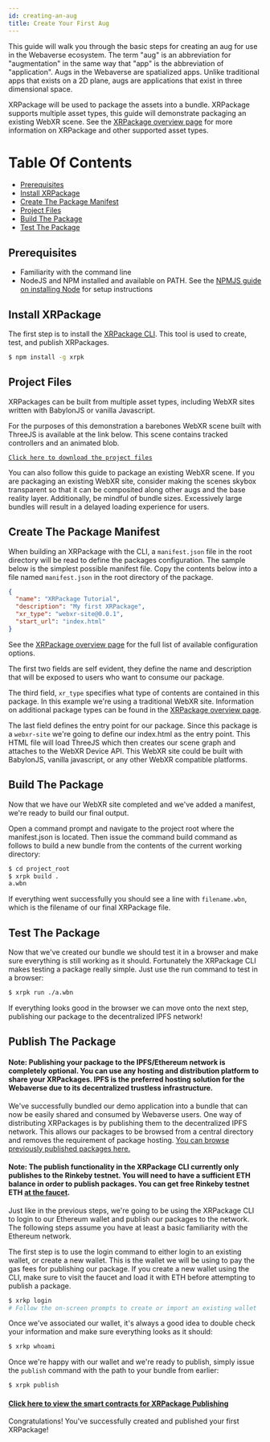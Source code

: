 ```yaml
---
id: creating-an-aug
title: Create Your First Aug
---
```


This guide will walk you through the basic steps for creating an aug for use in the Webaverse ecosystem. The term "aug" is an abbreviation for "augmentation" in the same way that "app" is the abbreviation of "application". Augs in the Webaverse are spatialized apps. Unlike traditional apps that exists on a 2D plane, augs are applications that exist in three dimensional space.

XRPackage will be used to package the assets into a bundle. XRPackage supports multiple asset types, this guide will demonstrate packaging an existing WebXR scene. See the [XRPackage overview page](xrpackage-overview.md) for more information on XRPackage and other supported asset types.

# Table Of Contents

- [Prerequisites](#prerequisites)
- [Install XRPackage](#install-xrpackage)
- [Create The Package Manifest](#create-the-package-manifest)
- [Project Files](#project-files)
- [Build The Package](#build-the-package)
- [Test The Package](#test-the-package)

## Prerequisites

- Familiarity with the command line
- NodeJS and NPM installed and available on PATH. See the [NPMJS guide on installing Node](https://docs.npmjs.com/downloading-and-installing-node-js-and-npm) for setup instructions

## Install XRPackage

The first step is to install the [XRPackage CLI](https://www.npmjs.com/package/xrpk). This tool is used to create, test, and publish XRPackages.

```bash
$ npm install -g xrpk
```

## Project Files

XRPackages can be built from multiple asset types, including WebXR sites written with BabylonJS or vanilla Javascript.

For the purposes of this demonstration a barebones WebXR scene built with ThreeJS is available at the link below. This scene contains tracked controllers and an animated blob.

[`Click here to download the project files`](/my-first-aug.zip)

You can also follow this guide to package an existing WebXR scene. If you are packaging an existing WebXR site, consider making the scenes skybox transparent so that it can be composited along other augs and the base reality layer. Additionally, be mindful of bundle sizes. Excessively large bundles will result in a delayed loading experience for users.

## Create The Package Manifest

When building an XRPackage with the CLI, a `manifest.json` file in the root directory will be read to define the packages configuration. The sample below is the simplest possible manifest file. Copy the contents below into a file named `manifest.json` in the root directory of the package.

```json
{
  "name": "XRPackage Tutorial",
  "description": "My first XRPackage",
  "xr_type": "webxr-site@0.0.1",
  "start_url": "index.html"
}
```

See the [XRPackage overview page](xrpackage-overview.md#package-configuration) for the full list of available configuration options.

The first two fields are self evident, they define the name and description that will be exposed to users who want to consume our package.

The third field, `xr_type` specifies what type of contents are contained in this package. In this example we're using a traditional WebXR site. Information on additional package types can be found in the [XRPackage overview page](xrpackage-overview.md#whats-in-a-package).

The last field defines the entry point for our package. Since this package is a `webxr-site` we're going to define our index.html as the entry point. This HTML file will load ThreeJS which then creates our scene graph and attaches to the WebXR Device API. This WebXR site could be built with BabylonJS, vanilla javascript, or any other WebXR compatible platforms.

## Build The Package

Now that we have our WebXR site completed and we've added a manifest, we're ready to build our final output.

Open a command prompt and navigate to the project root where the manifest.json is located. Then issue the command build command as follows to build a new bundle from the contents of the current working directory:

```bash
$ cd project_root
$ xrpk build .
a.wbn
```

If everything went successfully you should see a line with `filename.wbn`, which is the filename of our final XRPackage file.

## Test The Package

Now that we've created our bundle we should test it in a browser and make sure everything is still working as it should. Fortunately the XRPackage CLI makes testing a package really simple. Just use the run command to test in a browser:

```bash
$ xrpk run ./a.wbn
```

If everything looks good in the browser we can move onto the next step, publishing our package to the decentralized IPFS network!

## Publish The Package

#### **Note:** Publishing your package to the IPFS/Ethereum network is completely optional. You can use any hosting and distribution platform to share your XRPackages. IPFS is the preferred hosting solution for the Webaverse due to its decentralized trustless infrastructure.

We've successfully bundled our demo application into a bundle that can now be easily shared and consumed by Webaverse users. One way of distributing XRPackages is by publishing them to the decentralized IPFS network. This allows our packages to be browsed from a central directory and removes the requirement of package hosting. [You can browse previously published packages here.](https://xrpackage.org/browse.html)

#### **Note:** The publish functionality in the XRPackage CLI currently only publishes to the Rinkeby testnet. You will need to have a sufficient ETH balance in order to publish packages. You can get free Rinkeby testnet ETH [at the faucet](https://faucet.rinkeby.io/).

Just like in the previous steps, we're going to be using the XRPackage CLI to login to our Ethereum wallet and publish our packages to the network. The following steps assume you have at least a basic familiarity with the Ethereum network.

The first step is to use the login command to either login to an existing wallet, or create a new wallet. This is the wallet we will be using to pay the gas fees for publishing our package. If you create a new wallet using the CLI, make sure to visit the faucet and load it with ETH before attempting to publish a package.

```bash
$ xrkp login
# Follow the on-screen prompts to create or import an existing wallet
```

Once we've associated our wallet, it's always a good idea to double check your information and make sure everything looks as it should:

```bash
$ xrkp whoami
```

Once we're happy with our wallet and we're ready to publish, simply issue the `publish` command with the path to your bundle from earlier:

```bash
$ xrpk publish
```

#### [Click here to view the smart contracts for XRPackage Publishing](https://github.com/webaverse/contracts)

Congratulations! You've successfully created and published your first XRPackage!